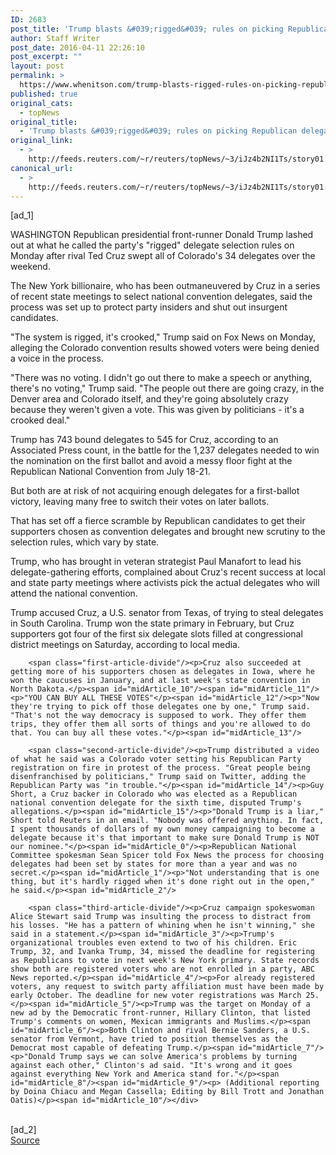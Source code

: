 ```yaml
---
ID: 2683
post_title: 'Trump blasts &#039;rigged&#039; rules on picking Republican delegates'
author: Staff Writer
post_date: 2016-04-11 22:26:10
post_excerpt: ""
layout: post
permalink: >
  https://www.whenitson.com/trump-blasts-rigged-rules-on-picking-republican-delegates/
published: true
original_cats:
  - topNews
original_title:
  - 'Trump blasts &#039;rigged&#039; rules on picking Republican delegates'
original_link:
  - >
    http://feeds.reuters.com/~r/reuters/topNews/~3/iJz4b2NI1Ts/story01.htm
canonical_url:
  - >
    http://feeds.reuters.com/~r/reuters/topNews/~3/iJz4b2NI1Ts/story01.htm
---
```

 [ad_1]
<br><div id="articleText">
<span id="midArticle_start"/>

<span id="midArticle_0"/><span class="focusParagraph" readability="4"><p><span class="articleLocation">WASHINGTON</span> Republican presidential front-runner Donald Trump lashed out at what he called the party's "rigged" delegate selection rules on Monday after rival Ted Cruz swept all of Colorado's 34 delegates over the weekend.</p></span><span id="midArticle_1"/><p>The New York billionaire, who has been outmaneuvered by Cruz in a series of recent state meetings to select national convention delegates, said the process was set up to protect party insiders and shut out insurgent candidates.</p><span id="midArticle_2"/><p>"The system is rigged, it's crooked," Trump said on Fox News on Monday, alleging the Colorado convention results showed voters were being denied a voice in the process.</p><span id="midArticle_3"/><p>"There was no voting. I didn't go out there to make a speech or anything, there's no voting," Trump said. "The people out there are going crazy, in the Denver area and Colorado itself, and they're going absolutely crazy because they weren't given a vote. This was given by politicians - it's a crooked deal."</p><span id="midArticle_4"/><p>Trump has 743 bound delegates to 545 for Cruz, according to an Associated Press count, in the battle for the 1,237 delegates needed to win the nomination on the first ballot and avoid a messy floor fight at the Republican National Convention from July 18-21.</p><span id="midArticle_5"/><p>But both are at risk of not acquiring enough delegates for a first-ballot victory, leaving many free to switch their votes on later ballots.</p><span id="midArticle_6"/><p>That has set off a fierce scramble by Republican candidates to get their supporters chosen as convention delegates and brought new scrutiny to the selection rules, which vary by state.</p><span id="midArticle_7"/><p>Trump, who has brought in veteran strategist Paul Manafort to lead his delegate-gathering efforts, complained about Cruz's recent success at local and state party meetings where activists pick the actual delegates who will attend the national convention.</p><span id="midArticle_8"/><p>Trump accused Cruz, a U.S. senator from Texas, of trying to steal delegates in South Carolina. Trump won the state primary in February, but Cruz supporters got four of the first six delegate slots filled at congressional district meetings on Saturday, according to local media.</p><span id="midArticle_9"/>
        
        <span class="first-article-divide"/><p>Cruz also succeeded at getting more of his supporters chosen as delegates in Iowa, where he won the caucuses in January, and at last week's state convention in North Dakota.</p><span id="midArticle_10"/><span id="midArticle_11"/><p>"YOU CAN BUY ALL THESE VOTES"</p><span id="midArticle_12"/><p>"Now they're trying to pick off those delegates one by one," Trump said. "That's not the way democracy is supposed to work. They offer them trips, they offer them all sorts of things and you're allowed to do that. You can buy all these votes."</p><span id="midArticle_13"/>
        
        <span class="second-article-divide"/><p>Trump distributed a video of what he said was a Colorado voter setting his Republican Party registration on fire in protest of the process. "Great people being disenfranchised by politicians," Trump said on Twitter, adding the Republican Party was "in trouble."</p><span id="midArticle_14"/><p>Guy Short, a Cruz backer in Colorado who was elected as a Republican national convention delegate for the sixth time, disputed Trump's allegations.</p><span id="midArticle_15"/><p>"Donald Trump is a liar," Short told Reuters in an email. "Nobody was offered anything. In fact, I spent thousands of dollars of my own money campaigning to become a delegate because it's that important to make sure Donald Trump is NOT our nominee."</p><span id="midArticle_0"/><p>Republican National Committee spokesman Sean Spicer told Fox News the process for choosing delegates had been set by states for more than a year and was no secret.</p><span id="midArticle_1"/><p>"Not understanding that is one thing, but it's hardly rigged when it's done right out in the open," he said.</p><span id="midArticle_2"/>
        
        <span class="third-article-divide"/><p>Cruz campaign spokeswoman Alice Stewart said Trump was insulting the process to distract from his losses. "He has a pattern of whining when he isn't winning," she said in a statement.</p><span id="midArticle_3"/><p>Trump's organizational troubles even extend to two of his children. Eric Trump, 32, and Ivanka Trump, 34, missed the deadline for registering as Republicans to vote in next week's New York primary. State records show both are registered voters who are not enrolled in a party, ABC News reported.</p><span id="midArticle_4"/><p>For already registered voters, any request to switch party affiliation must have been made by early October. The deadline for new voter registrations was March 25.</p><span id="midArticle_5"/><p>Trump was the target on Monday of a new ad by the Democratic front-runner, Hillary Clinton, that listed Trump's comments on women, Mexican immigrants and Muslims.</p><span id="midArticle_6"/><p>Both Clinton and rival Bernie Sanders, a U.S. senator from Vermont, have tried to position themselves as the Democrat most capable of defeating Trump.</p><span id="midArticle_7"/><p>"Donald Trump says we can solve America's problems by turning against each other," Clinton's ad said. "It's wrong and it goes against everything New York and America stand for."</p><span id="midArticle_8"/><span id="midArticle_9"/><p> (Additional reporting by Doina Chiacu and Megan Cassella; Editing by Bill Trott and Jonathan Oatis)</p><span id="midArticle_10"/></div>
<br>[ad_2]
<br><a href="http://feeds.reuters.com/~r/reuters/topNews/~3/iJz4b2NI1Ts/story01.htm">Source </a>